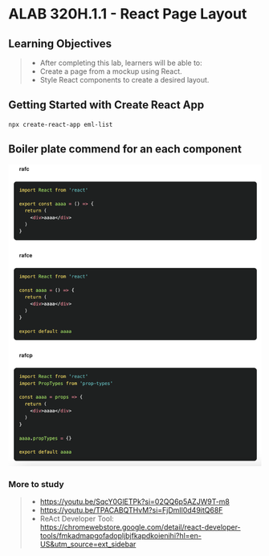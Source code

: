 # ALAB 320H.1.1 - React Page Layout
> 

## Learning Objectives
> - After completing this lab, learners will be able to:
> - Create a page from a mockup using React.
> - Style React components to create a desired layout.

## Getting Started with Create React App
```
npx create-react-app eml-list
```

## Boiler plate commend for an each component  
<img alt="image" src="rafc.png"></div>

### More to study 
> - https://youtu.be/SqcY0GlETPk?si=02QQ6p5AZJW9T-m8
> - https://youtu.be/TPACABQTHvM?si=FjDmIl0d49itQ68F
> - ReAct Developer Tool: https://chromewebstore.google.com/detail/react-developer-tools/fmkadmapgofadopljbjfkapdkoienihi?hl=en-US&utm_source=ext_sidebar